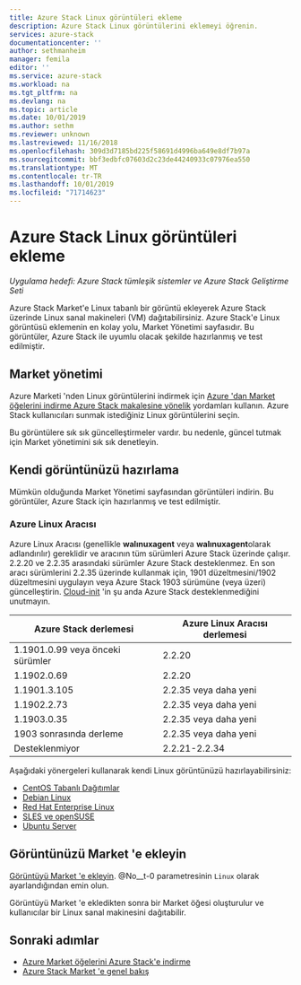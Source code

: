 ```yaml
---
title: Azure Stack Linux görüntüleri ekleme
description: Azure Stack Linux görüntülerini eklemeyi öğrenin.
services: azure-stack
documentationcenter: ''
author: sethmanheim
manager: femila
editor: ''
ms.service: azure-stack
ms.workload: na
ms.tgt_pltfrm: na
ms.devlang: na
ms.topic: article
ms.date: 10/01/2019
ms.author: sethm
ms.reviewer: unknown
ms.lastreviewed: 11/16/2018
ms.openlocfilehash: 309d3d7185bd225f58691d4996ba649e8df7b97a
ms.sourcegitcommit: bbf3edbfc07603d2c23de44240933c07976ea550
ms.translationtype: MT
ms.contentlocale: tr-TR
ms.lasthandoff: 10/01/2019
ms.locfileid: "71714623"
---
```

# <a name="add-linux-images-to-azure-stack"></a>Azure Stack Linux görüntüleri ekleme

*Uygulama hedefi: Azure Stack tümleşik sistemler ve Azure Stack Geliştirme Seti*

Azure Stack Market'e Linux tabanlı bir görüntü ekleyerek Azure Stack üzerinde Linux sanal makineleri (VM) dağıtabilirsiniz. Azure Stack'e Linux görüntüsü eklemenin en kolay yolu, Market Yönetimi sayfasıdır. Bu görüntüler, Azure Stack ile uyumlu olacak şekilde hazırlanmış ve test edilmiştir.

## <a name="marketplace-management"></a>Market yönetimi

Azure Marketi 'nden Linux görüntülerini indirmek için [Azure 'dan Market öğelerini indirme Azure Stack makalesine yönelik](azure-stack-download-azure-marketplace-item.md) yordamları kullanın. Azure Stack kullanıcıları sunmak istediğiniz Linux görüntülerini seçin.

Bu görüntülere sık sık güncelleştirmeler vardır. bu nedenle, güncel tutmak için Market yönetimini sık sık denetleyin.

## <a name="prepare-your-own-image"></a>Kendi görüntünüzü hazırlama

Mümkün olduğunda Market Yönetimi sayfasından görüntüleri indirin. Bu görüntüler, Azure Stack için hazırlanmış ve test edilmiştir.

### <a name="azure-linux-agent"></a>Azure Linux Aracısı

Azure Linux Aracısı (genellikle **walınuxagent** veya **walınuxagent**olarak adlandırılır) gereklidir ve aracının tüm sürümleri Azure Stack üzerinde çalışır. 2\.2.20 ve 2.2.35 arasındaki sürümler Azure Stack desteklenmez. En son aracı sürümlerini 2.2.35 üzerinde kullanmak için, 1901 düzeltmesini/1902 düzeltmesini uygulayın veya Azure Stack 1903 sürümüne (veya üzeri) güncelleştirin. [Cloud-init](https://cloud-init.io/) 'in şu anda Azure Stack desteklenmediğini unutmayın.

| Azure Stack derlemesi | Azure Linux Aracısı derlemesi |
| ------------- | ------------- |
| 1.1901.0.99 veya önceki sürümler | 2.2.20 |
| 1.1902.0.69  | 2.2.20  |
|  1.1901.3.105   | 2.2.35 veya daha yeni |
| 1.1902.2.73  | 2.2.35 veya daha yeni |
| 1.1903.0.35  | 2.2.35 veya daha yeni |
| 1903 sonrasında derleme | 2.2.35 veya daha yeni |
| Desteklenmiyor | 2.2.21-2.2.34 |

Aşağıdaki yönergeleri kullanarak kendi Linux görüntünüzü hazırlayabilirsiniz:

* [CentOS Tabanlı Dağıtımlar](/azure/virtual-machines/linux/create-upload-centos?toc=%2fazure%2fvirtual-machines%2flinux%2ftoc.json)
* [Debian Linux](/azure/virtual-machines/linux/debian-create-upload-vhd?toc=%2fazure%2fvirtual-machines%2flinux%2ftoc.json)
* [Red Hat Enterprise Linux](azure-stack-redhat-create-upload-vhd.md)
* [SLES ve openSUSE](/azure/virtual-machines/linux/suse-create-upload-vhd?toc=%2fazure%2fvirtual-machines%2flinux%2ftoc.json)
* [Ubuntu Server](/azure/virtual-machines/linux/create-upload-ubuntu?toc=%2fazure%2fvirtual-machines%2flinux%2ftoc.json)

## <a name="add-your-image-to-the-marketplace"></a>Görüntünüzü Market 'e ekleyin

[Görüntüyü Market 'e ekleyin](azure-stack-add-vm-image.md). @No__t-0 parametresinin `Linux` olarak ayarlandığından emin olun.

Görüntüyü Market 'e ekledikten sonra bir Market öğesi oluşturulur ve kullanıcılar bir Linux sanal makinesini dağıtabilir.

## <a name="next-steps"></a>Sonraki adımlar

* [Azure Market öğelerini Azure Stack'e indirme](azure-stack-download-azure-marketplace-item.md)
* [Azure Stack Market 'e genel bakış](azure-stack-marketplace.md)
